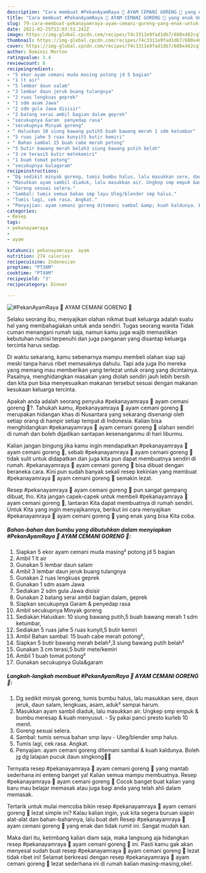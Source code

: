 ```yaml
---
description: "Cara membuat #PekanAyamRaya 🐓 AYAM CEMANI GORENG 🐓 yang enak Untuk Jualan"
title: "Cara membuat #PekanAyamRaya 🐓 AYAM CEMANI GORENG 🐓 yang enak Untuk Jualan"
slug: 79-cara-membuat-pekanayamraya-ayam-cemani-goreng-yang-enak-untuk-jualan
date: 2021-02-25T12:03:53.242Z
image: https://img-global.cpcdn.com/recipes/74c3311e9fad1db7/680x482cq70/pekanayamraya-🐓-ayam-cemani-goreng-🐓-foto-resep-utama.jpg
thumbnail: https://img-global.cpcdn.com/recipes/74c3311e9fad1db7/680x482cq70/pekanayamraya-🐓-ayam-cemani-goreng-🐓-foto-resep-utama.jpg
cover: https://img-global.cpcdn.com/recipes/74c3311e9fad1db7/680x482cq70/pekanayamraya-🐓-ayam-cemani-goreng-🐓-foto-resep-utama.jpg
author: Dominic Morton
ratingvalue: 3.4
reviewcount: 8
recipeingredient:
- "5 ekor ayam cemani muda masing potong jd 5 bagian"
- "1 lt air"
- "5 lembar daun salam"
- "3 lembar daun jeruk buang tulangnya"
- "2 ruas lengkuas geprek"
- "1 sdm asam Jawa"
- "2 sdm gula Jawa disisir"
- "2 batang serai ambil bagian dalam geprek"
- "secukupnya Garam  penyedap rasa"
- "secukupnya Minyak goreng"
- " Haluskan 10 siung bawang putih5 buah bawang merah 1 sdm ketumbar"
- "5 ruas jahe 5 ruas kunyit5 butir kemiri"
- " Bahan sambal 15 buah cabe merah potong"
- "5 butir bawang merah belah3 siung bawang putih belah"
- "3 cm terasi5 butir metekemiri"
- "1 buah tomat potong"
- "secukupnya Gulagaram"
recipeinstructions:
- "Dg sedikit minyak goreng, tumis bumbu halus, lalu masukkan sere, daun jeruk, daun salam, lengkuas, asam, aduk² sampai harum."
- "Masukkan ayam sambil diaduk, lalu masukkan air. Ungkep smp empuk &amp; bumbu meresap &amp; kuah menyusut. Sy pakai panci presto kurleb 10 menit."
- "Goreng sesuai selera."
- "Sambal: tumis semua bahan smp layu Uleg/blender smp halus."
- "Tumis lagi, cek rasa. Angkat."
- "Penyajian: ayam cemani goreng ditemani sambal &amp; kuah kaldunya. Boleh jg dg lalapan pucuk daun singkong👍🏻"
categories:
- Resep
tags:
- pekanayamraya
- 
- ayam

katakunci: pekanayamraya  ayam 
nutrition: 274 calories
recipecuisine: Indonesian
preptime: "PT30M"
cooktime: "PT49M"
recipeyield: "3"
recipecategory: Dinner

---
```



![#PekanAyamRaya 🐓 AYAM CEMANI GORENG 🐓](https://img-global.cpcdn.com/recipes/74c3311e9fad1db7/680x482cq70/pekanayamraya-🐓-ayam-cemani-goreng-🐓-foto-resep-utama.jpg)

Selaku seorang ibu, menyajikan olahan nikmat buat keluarga adalah suatu hal yang membahagiakan untuk anda sendiri. Tugas seorang  wanita Tidak cuman menangani rumah saja, namun kamu juga wajib memastikan kebutuhan nutrisi terpenuhi dan juga panganan yang disantap keluarga tercinta harus sedap.

Di waktu  sekarang, kamu sebenarnya mampu membeli olahan siap saji meski tanpa harus ribet memasaknya dahulu. Tapi ada juga lho mereka yang memang mau memberikan yang terlezat untuk orang yang dicintainya. Pasalnya, menghidangkan masakan yang diolah sendiri jauh lebih bersih dan kita pun bisa menyesuaikan makanan tersebut sesuai dengan makanan kesukaan keluarga tercinta. 



Apakah anda adalah seorang penyuka #pekanayamraya 🐓 ayam cemani goreng 🐓?. Tahukah kamu, #pekanayamraya 🐓 ayam cemani goreng 🐓 merupakan hidangan khas di Nusantara yang sekarang disenangi oleh setiap orang di hampir setiap tempat di Indonesia. Kalian bisa menghidangkan #pekanayamraya 🐓 ayam cemani goreng 🐓 olahan sendiri di rumah dan boleh dijadikan santapan kesenanganmu di hari liburmu.

Kalian jangan bingung jika kamu ingin mendapatkan #pekanayamraya 🐓 ayam cemani goreng 🐓, sebab #pekanayamraya 🐓 ayam cemani goreng 🐓 tidak sulit untuk didapatkan dan juga kita pun dapat membuatnya sendiri di rumah. #pekanayamraya 🐓 ayam cemani goreng 🐓 bisa dibuat dengan beraneka cara. Kini pun sudah banyak sekali resep kekinian yang membuat #pekanayamraya 🐓 ayam cemani goreng 🐓 semakin lezat.

Resep #pekanayamraya 🐓 ayam cemani goreng 🐓 pun sangat gampang dibuat, lho. Kita jangan capek-capek untuk membeli #pekanayamraya 🐓 ayam cemani goreng 🐓, lantaran Kita dapat membuatnya di rumah sendiri. Untuk Kita yang ingin menyajikannya, berikut ini cara menyajikan #pekanayamraya 🐓 ayam cemani goreng 🐓 yang enak yang bisa Kita coba.

<!--inarticleads1-->

##### Bahan-bahan dan bumbu yang dibutuhkan dalam menyiapkan #PekanAyamRaya 🐓 AYAM CEMANI GORENG 🐓:

1. Siapkan 5 ekor ayam cemani muda masing² potong jd 5 bagian
1. Ambil 1 lt air
1. Gunakan 5 lembar daun salam
1. Ambil 3 lembar daun jeruk buang tulangnya
1. Gunakan 2 ruas lengkuas geprek
1. Gunakan 1 sdm asam Jawa
1. Sediakan 2 sdm gula Jawa disisir
1. Gunakan 2 batang serai ambil bagian dalam, geprek
1. Siapkan secukupnya Garam &amp; penyedap rasa
1. Ambil secukupnya Minyak goreng
1. Sediakan  Haluskan: 10 siung bawang putih,5 buah bawang merah 1 sdm ketumbar,
1. Sediakan 5 ruas jahe 5 ruas kunyit,5 butir kemiri
1. Ambil  Bahan sambal: 15 buah cabe merah potong²,
1. Siapkan 5 butir bawang merah belah²,3 siung bawang putih belah²
1. Gunakan 3 cm terasi,5 butir mete/kemiri
1. Ambil 1 buah tomat potong²
1. Gunakan secukupnya Gula&amp;garam




<!--inarticleads2-->

##### Langkah-langkah membuat #PekanAyamRaya 🐓 AYAM CEMANI GORENG 🐓:

1. Dg sedikit minyak goreng, tumis bumbu halus, lalu masukkan sere, daun jeruk, daun salam, lengkuas, asam, aduk² sampai harum.
1. Masukkan ayam sambil diaduk, lalu masukkan air. Ungkep smp empuk &amp; bumbu meresap &amp; kuah menyusut. - Sy pakai panci presto kurleb 10 menit.
1. Goreng sesuai selera.
1. Sambal: tumis semua bahan smp layu - Uleg/blender smp halus.
1. Tumis lagi, cek rasa. Angkat.
1. Penyajian: ayam cemani goreng ditemani sambal &amp; kuah kaldunya. Boleh jg dg lalapan pucuk daun singkong👍🏻




Ternyata resep #pekanayamraya 🐓 ayam cemani goreng 🐓 yang mantab sederhana ini enteng banget ya! Kalian semua mampu membuatnya. Resep #pekanayamraya 🐓 ayam cemani goreng 🐓 Cocok banget buat kalian yang baru mau belajar memasak atau juga bagi anda yang telah ahli dalam memasak.

Tertarik untuk mulai mencoba bikin resep #pekanayamraya 🐓 ayam cemani goreng 🐓 lezat simple ini? Kalau kalian ingin, yuk kita segera buruan siapin alat-alat dan bahan-bahannya, lalu buat deh Resep #pekanayamraya 🐓 ayam cemani goreng 🐓 yang enak dan tidak rumit ini. Sangat mudah kan. 

Maka dari itu, ketimbang kalian diam saja, maka langsung aja hidangkan resep #pekanayamraya 🐓 ayam cemani goreng 🐓 ini. Pasti kamu gak akan menyesal sudah buat resep #pekanayamraya 🐓 ayam cemani goreng 🐓 lezat tidak ribet ini! Selamat berkreasi dengan resep #pekanayamraya 🐓 ayam cemani goreng 🐓 lezat sederhana ini di rumah kalian masing-masing,oke!.

